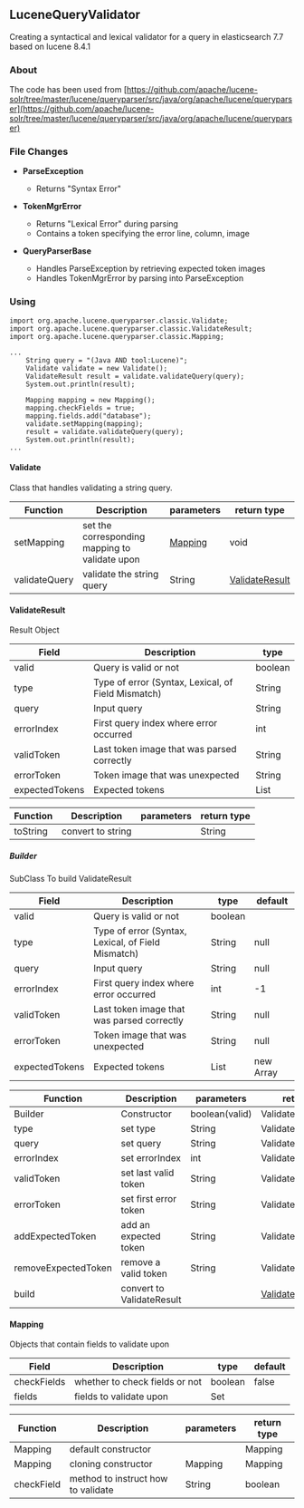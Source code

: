 ## LuceneQueryValidator
Creating a syntactical and lexical validator for a query in elasticsearch 7.7 based on lucene 8.4.1  

### About
The code has been used from [https://github.com/apache/lucene-solr/tree/master/lucene/queryparser/src/java/org/apache/lucene/queryparser](https://github.com/apache/lucene-solr/tree/master/lucene/queryparser/src/java/org/apache/lucene/queryparser)  

### File Changes
* <strong>ParseException</strong>
    * Returns "Syntax Error" 

* <strong>TokenMgrError</strong>
    * Returns "Lexical Error" during parsing 
    * Contains a token specifying the error line, column, image
    
* <strong>QueryParserBase</strong>  
    * Handles ParseException by retrieving expected token images
    * Handles TokenMgrError by parsing into ParseException

### Using

```
import org.apache.lucene.queryparser.classic.Validate;
import org.apache.lucene.queryparser.classic.ValidateResult;
import org.apache.lucene.queryparser.classic.Mapping;

...
    String query = "(Java AND tool:Lucene)";
    Validate validate = new Validate();
    ValidateResult result = validate.validateQuery(query);
    System.out.println(result);

    Mapping mapping = new Mapping();
    mapping.checkFields = true;
    mapping.fields.add("database");
    validate.setMapping(mapping);
    result = validate.validateQuery(query);
    System.out.println(result);
...

```

#### Validate
Class that handles validating a string query.


| Function | Description | parameters | return type |
| -------- | ----------- | ---------- | ----------- |
| setMapping | set the corresponding mapping to validate upon | [Mapping](#mapping) | void |
| validateQuery | validate the string query | String | [ValidateResult](#validateResult) |


#### ValidateResult
Result Object

| Field | Description | type |
| -------- | --------- | ---- |
| valid | Query is valid or not | boolean|
| type | Type of error (Syntax, Lexical, of Field Mismatch) | String |
| query | Input query | String |
| errorIndex | First query index where error occurred | int |  
| validToken | Last token image that was parsed correctly | String |
| errorToken | Token image that was unexpected | String |
| expectedTokens | Expected tokens | List<String> |

| Function | Description | parameters | return type |
| -------- | ----------- | ---------- | ----------- |
| toString | convert to string | | String |

##### Builder
SubClass To build ValidateResult

| Field | Description | type | default |
| -------- | --------- | ---- | ------ |
| valid | Query is valid or not | boolean | |
| type | Type of error (Syntax, Lexical, of Field Mismatch) | String | null |
| query | Input query | String | null |
| errorIndex | First query index where error occurred | int |  -1 |
| validToken | Last token image that was parsed correctly | String | null |
| errorToken | Token image that was unexpected | String | null |
| expectedTokens | Expected tokens | List<String> | new Array<List> |

| Function | Description | parameters | return type |
| -------- | ----------- | ---------- | ----------- |
| Builder | Constructor  | boolean(valid) | ValidateResult.Builder |
| type | set type | String | ValidateResult.Builder |
| query | set query | String | ValidateResult.Builder |
| errorIndex | set errorIndex | int | ValidateResult.Builder |
| validToken | set last valid token | String | ValidateResult.Builder |
| errorToken | set first error token | String | ValidateResult.Builder |
| addExpectedToken | add an expected token | String | ValidateResult.Builder |
| removeExpectedToken | remove a valid token | String | ValidateResult.Builder |
| build | convert to ValidateResult | | [ValidateResult](#validateResult) |


#### Mapping
Objects that contain fields to validate upon

| Field | Description | type | default | 
| -------- | --------- | ---- | ------- | 
| checkFields | whether to check fields or not | boolean | false |
| fields | fields to validate upon | Set<String> | |


| Function | Description | parameters | return type |
| -------- | ----------- | ---------- | ----------- |
| Mapping | default constructor | | Mapping |
| Mapping | cloning constructor | Mapping | Mapping |
| checkField | method to instruct how to validate | String | boolean |